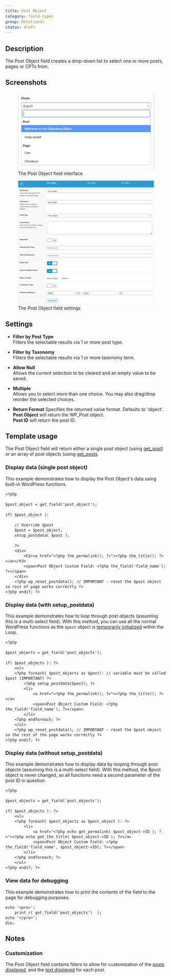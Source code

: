 ```yaml
---
title: Post Object
category: field-types
group: Relational
status: draft
---
```


## Description
The Post Object field creates a drop-down list to select one or more posts, pages or CPTs from.

## Screenshots
<div class="gallery">
	<figure>
		<a href="https://raw.githubusercontent.com/AdvancedCustomFields/docs/master/assets/acf-post-object-field-interface.png">
			<img src="https://raw.githubusercontent.com/AdvancedCustomFields/docs/master/assets/acf-post-object-field-interface.png" alt="A Post Object field that allows you to select from post, pages, etc." />
		</a>
		<figcaption>The Post Object field interface</figcaption>
	</figure>
	<figure>
		<a href="https://raw.githubusercontent.com/AdvancedCustomFields/docs/master/assets/acf-post-object-field-settings.png">
			<img src="https://raw.githubusercontent.com/AdvancedCustomFields/docs/master/assets/acf-post-object-field-settings.png" alt="List of field settings shown when setting up a Post Object field" />
		</a>
		<figcaption>The Post Object field settings</figcaption>
	</figure>
</div>

## Settings
- **Filter by Post Type**  
  Filters the selectable results via 1 or more post type.
  
- **Filter by Taxonomy**  
  Filters the selectable results via 1 or more taxonomy term.
  
- **Allow Null**  
  Allows the current selection to be cleared and an empty value to be saved.
  
- **Multiple**  
  Allows you to select more than one choice. You may also drag/drop reorder the selected choices.
  
- **Return Format**
  Specifies the returned value format. Defaults to 'object'.  
  **Post Object** will return the WP_Post object.  
  **Post ID** will return the post ID.  
  
## Template usage  
The Post Object field will return either a single post object (using [get_post](https://codex.wordpress.org/Function_Reference/get_post)) or an array of post objects (using [get_posts](https://codex.wordpress.org/Function_Reference/get_posts).

### Display data (single post object)
This example demonstrates how to display the Post Object's data using built-in WordPress functions.
```
<?php

$post_object = get_field('post_object');

if( $post_object ): 

	// Override $post
	$post = $post_object;
	setup_postdata( $post ); 

	?>
    <div>
    	<h3><a href="<?php the_permalink(); ?>"><?php the_title(); ?></a></h3>
    	<span>Post Object Custom Field: <?php the_field('field_name'); ?></span>
    </div>
    <?php wp_reset_postdata(); // IMPORTANT - reset the $post object so rest of page works correctly ?>
<?php endif; ?>
```

### Display data (with setup_postdata)
This example demonstrates how to loop through post objects (assuming this is a multi-select field). With this method, you can use all the normal WordPress functions as the `$post` object is [temporarily initialized](http://codex.wordpress.org/Template_Tags/get_posts#Reset_after_Postlists_with_offset) within the Loop.
```
<?php

$post_objects = get_field('post_objects');

if( $post_objects ): ?>
    <ul>
    <?php foreach( $post_objects as $post): // variable must be called $post (IMPORTANT) ?>
        <?php setup_postdata($post); ?>
        <li>
            <a href="<?php the_permalink(); ?>"><?php the_title(); ?></a>
            <span>Post Object Custom Field: <?php the_field('field_name'); ?></span>
        </li>
    <?php endforeach; ?>
    </ul>
    <?php wp_reset_postdata(); // IMPORTANT - reset the $post object so the rest of the page works correctly ?>
<?php endif; ?>
```

### Display data (without setup_postdata)
This example demonstrates how to display data by looping through post objects (assuming this is a multi-select field). With this method, the $post object is never changed, so all functions need a second parameter of the post ID in question.
```
<?php

$post_objects = get_field('post_objects');

if( $post_objects ): ?>
    <ul>
    <?php foreach( $post_objects as $post_object ): ?>
        <li>
            <a href="<?php echo get_permalink( $post_object->ID ); ?>"><?php echo get_the_title( $post_object->ID ); ?></a>
            <span>Post Object Custom Field: <?php the_field('field_name', $post_object->ID); ?></span>
        </li>
    <?php endforeach; ?>
    </ul>
<?php endif; ?>
```

### View data for debugging
This example demonstrates how to print the contents of the field to the page for debugging purposes.
```
echo '<pre>';
    print_r( get_field('post_objects')  );
echo '</pre>';
die;
```

## Notes

### Customization
The Post Object field contains filters to allow for customization of the [posts displayed](https://www.advancedcustomfields.com/resources/acf-fields-post_object-query/), and the [text displayed](https://www.advancedcustomfields.com/resources/acf-fields-post_object-result/) for each post.
